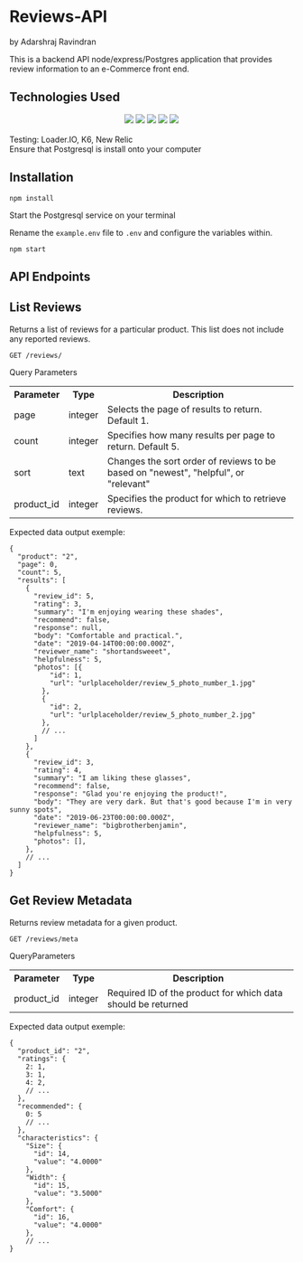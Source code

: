 # Reviews-API
by Adarshraj Ravindran

This is a backend API node/express/Postgres application that provides review information to an e-Commerce front end. <br>
## Technologies Used

<div align="center" width="100%">
  <img src="https://img.shields.io/badge/express.js-%23404d59.svg?style=for-the-badge&logo=express&logoColor=%2361DAFB" />
  <img src="https://img.shields.io/badge/node.js-6DA55F?style=for-the-badge&logo=node.js&logoColor=white" />
  <img src="https://img.shields.io/badge/postgres-%23316192.svg?style=for-the-badge&logo=postgresql&logoColor=white" />
  <img src="https://img.shields.io/badge/AWS-%23FF9900.svg?style=for-the-badge&logo=amazon-aws&logoColor=white" />
  <img src="https://img.shields.io/badge/react-%2320232a.svg?style=for-the-badge&logo=react&logoColor=%2361DAFB" />
</div>
<br>
Testing: 
Loader.IO, K6, New Relic 
<br>
 Ensure that Postgresql is install onto your computer

## Installation

```
npm install
```

Start the Postgresql service on your terminal

Rename the `example.env` file to `.env` and configure the variables within.

```
npm start
```

## API Endpoints

## List Reviews

Returns a list of reviews for a particular product. This list does not include any reported reviews.

`GET /reviews/`

Query Parameters
<table style="width:100%">
  <tr>
    <th>Parameter</th>
    <th>Type</th>
    <th>Description</th>
  </tr>
  <tr>
    <td>page</td>
    <td>integer</td>
    <td>Selects the page of results to return. Default 1.</td>
  </tr>
  <tr>
    <td>count</td>
    <td>integer</td>
    <td>Specifies how many results per page to return. Default 5.</td>
  </tr>
  <tr>
    <td>sort</td>
    <td>text</td>
    <td>Changes the sort order of reviews to be based on "newest", "helpful", or "relevant"</td>
  </tr>
  <tr>
    <td>product_id</td>
    <td>integer</td>
    <td>Specifies the product for which to retrieve reviews.</td>
  </tr>
</table>

Expected data output exemple:
```
{
  "product": "2",
  "page": 0,
  "count": 5,
  "results": [
    {
      "review_id": 5,
      "rating": 3,
      "summary": "I'm enjoying wearing these shades",
      "recommend": false,
      "response": null,
      "body": "Comfortable and practical.",
      "date": "2019-04-14T00:00:00.000Z",
      "reviewer_name": "shortandsweeet",
      "helpfulness": 5,
      "photos": [{
          "id": 1,
          "url": "urlplaceholder/review_5_photo_number_1.jpg"
        },
        {
          "id": 2,
          "url": "urlplaceholder/review_5_photo_number_2.jpg"
        },
        // ...
      ]
    },
    {
      "review_id": 3,
      "rating": 4,
      "summary": "I am liking these glasses",
      "recommend": false,
      "response": "Glad you're enjoying the product!",
      "body": "They are very dark. But that's good because I'm in very sunny spots",
      "date": "2019-06-23T00:00:00.000Z",
      "reviewer_name": "bigbrotherbenjamin",
      "helpfulness": 5,
      "photos": [],
    },
    // ...
  ]
}
```

## Get Review Metadata

Returns review metadata for a given product.

`GET /reviews/meta`

QueryParameters
<table style="width:100%">
  <tr>
    <th>Parameter</th>
    <th>Type</th>
    <th>Description</th>
  </tr>
  <tr>
    <td>product_id</td>
    <td>integer</td>
    <td>Required ID of the product for which data should be returned</td>
  </tr>
 
</table>

Expected data output exemple:
```
{
  "product_id": "2",
  "ratings": {
    2: 1,
    3: 1,
    4: 2,
    // ...
  },
  "recommended": {
    0: 5
    // ...
  },
  "characteristics": {
    "Size": {
      "id": 14,
      "value": "4.0000"
    },
    "Width": {
      "id": 15,
      "value": "3.5000"
    },
    "Comfort": {
      "id": 16,
      "value": "4.0000"
    },
    // ...
}
```
